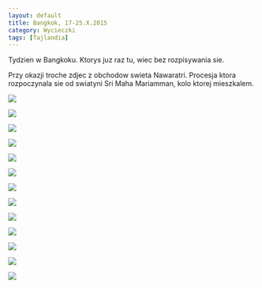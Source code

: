 ```yaml
---
layout: default
title: Bangkok, 17-25.X.2015
category: Wycieczki
tags: [Tajlandia]
---
```


Tydzien w Bangkoku. Ktorys juz raz tu, wiec bez rozpisywania sie. 

Przy okazji troche zdjec z obchodow swieta Nawaratri. Procesja ktora rozpoczynala sie od swiatyni Sri Maha Mariamman, 
kolo ktorej mieszkalem.

![](https://lh3.googleusercontent.com/BZQnyF1QaMbT7Frn2VD0F3ez_EK_9svEHlVeB4FhAiR38NkI5imlxB6fyCpuQ6lgcEf3TlL8pPSCNcAf1b_PrtEFl5J71Prf593BIVBFzkWGSB4jEVPQrbrx6aeHDzkBF-HoolCIf74ocpbHtAetYxf82JuPjRWtYW0njUQUZYmxpfPasG6jvVbDODpLxMDDf7i09cN1UP-M1jcrK-JXParGxDEA8ahgeAgbWgpP4RQji_a6NoJuc0DfLkq-fJ0_QnnKvuwEh81l6Dm6irP67flH-7pYpfZqHz5GfYflv-qJYBgRDkcGu9BXROz1-USSYj2gCfNeLOOxGl7Ta3EOTVSP8LUAwn_mI8FIYPSH4mWVYXBKBcV-MZjkc1HfUaiXMuAYun8WThlN8nb-h08GhTyepBDPnNu_fnZ9dnz24whmUbd2DnpHUrA1bENDbBJ5aZ5ep_AilvCJk2fWxljtz4VSpoFe39q0WZQJtYAENH9IvRdHGAzB1XFz_UUnhBONU8_QE7S7pTHzNHfts-ZmkvP2Acu-5NDYnL-LKlSipQmT=w9999-h9999-no)

![](https://lh3.googleusercontent.com/uQkln-uP-ONwOMf7MmzUxFK-X6H8Awnp-cJANo6ihH3zMbp8qzVFopfy5CWZ27BdqUBtPzE673hMoFnLLPLLaHsX3T9iO6Suj1iRn0sdobxp2z9VcM8o9jrfVxMl3VVnjQ6_YSKuNr7OhZsGtKOzssQ-EYMUSRZZVFYHWWcA7JIEGCmsjAs9raBjQbScF1r1H-WKTtX02tMGJIl4_zyTPEn-V3PZ4DKO7hjPK3JhPprFxUptyyclpiHYXoHq4iIbaFJlnjQNYm5E22fuZPyRS7x0NdD5e9tQ0W0fO9Cnn5cEd28n6EFo3pyEykQVceENMi73FKooIfK9jtm9DJ7CTRj9dPDrxXNMSRtwCcsPoAo9hBAlY2iTqCfQV_Gs3Pl8rwyQ8KSWQf93lExDWi-UO_lBCjiTLLvZ_ILGByOQN-R5c4M-9J0aFRI2O_xjpjL7KY0XJlkWJk84dmAuEJDWtfB-qu_TnOQoPjv53SiNxSiXU6KHoV1GAFLHcKAqVFjTYf5s270MYxdPHKu2dtx75_OMUfpMoldqfahjFKQtby3D=w9999-h9999-no)

![](https://lh3.googleusercontent.com/-M2FDemWVea5FhMwtNDNZT8aWOWHcG0j3xb3tguTIqzzCAWaCF5Jsy_djG5LIMYk4IlKacichTMAHt5oK1eARF5Q1__JsaVf95OcjDDpaVQmh2rtkyyTrpp7ksdDUs_X1zgvthfDm0fRnXrl1ndR3uEl0KP5_qrQalyHVwt1gCdy174C0PLW6p1xTICL3zhHeKlpzkI9PGCv7i9RotudkSBTKTWemEJLxm0NdW7xIfjpNLw2pKBOPudfmCuGjNE0QV2d3L4Ph8IdMdfDgnlQSKUY5Cn4gQ2n9C4MnR4JeSzCBwAjd-vJIQoj9A48ZVw9V-z2om7249r5NHhcGQkouPGar-9BpzaZyRkMKZInlRolMNWB4CzNbOwPiA6b20nRYE-8kvRcHMuIWfB1l7pl_IxaJ07BmQGOCcURKL7kGaRIjtxWHgpCGKu9NPb4_ZUr6XdqbQUrXS5jIVX6cTBSRO97vXAUCcTEMJnsgngxMHiXUK-L1xqcK7pmPYt29rpxDKoXlkTDMheGLBVvssamMFUCV6sUWtcOkUyDqKoqYa2G=w9999-h9999-no)

![](https://lh3.googleusercontent.com/g4XDsgUCUFAe9YpK1zQbnxwM7f7T_QhJBajIflbq94LtpHan0Qfq1ewEN1de-Geso5isAeXuNYUlHDmQDwzHEWhDILovmawxYLIletUJscCTMw-zhLu1GqZQY1tnCx3_r3NGS_WniYsGZDGhqaBLh4tuX4MJeaCD_xorwQij8w_0gNolqZNx7cmbtpMn97h66wZxGLCtB6d5To6ZFHcfQB-C218a6T7Xsvr0hF6JOftsh4UpnykNmdtUxiWBokjmXF0HuQPvbkOvmteGnT-oeCN1YJ9kZV8HGjFdxeMyXk0eikOsTILM7Jp41O7jbpFSYBu1Pq5vart1oRgXjpKRa9P0-rYfVw2eq60lIA3QnWaYWOBzKAbk-OE0RYE5jUsJWKplsveDMsEoprV1BpqSGeh0C3D6Ag-fF9NpojEtzSX5PDktD6M8V1yaY4Y5vi73K-YcpM0sY1RhShdh4j6IIdF-hoSvLGEmE9P8Q-KvaP8t7K_4aChMFK-7ygDR4qtuUFBByPHpxN29WsjSf7HOVnTCtcpgvXtJAeYXs9QefdZ4=w9999-h9999-no)

![](https://lh3.googleusercontent.com/YGwj8nNSxlb4vCYNvazAqhQpPXDsJGKM6WCnC9K3NJHjfPw634-R2CjkfkFrOzFMktmDdNWisi6TSWQLpSnXfwVKlVEg09CO-i4XTOVOZa6ou9C8lI2HOf3WKo6HB2OuV3TpWUuUi8eDq5kv6sbV657wnUml3x1Ni56-pj2T_XTJWj-r1xSXJ70-qnDHxVJukgFOg4dpLMrSHNy1hV1m0DCJ7lSayYeK1e_P10drEKTvSGP0o81EC8pJNoOBTI2yOp2pRrUbVR9M1i5lt9pMpqqxquVnZ0qdESPoZQe8SPh378CcyXnsJJi2vG8f-Qzl_x_RsDz_ehRjHEZJiKU0fK-cfpOMp5JOv7UqV15cdHuzINRXivXLRFMeqqOfhRia1G1hCy6dLr3kt383w3RRHVACBUKTSnhVoSJQ8x2eiTPnTbcaAV5BY3o5gzjS9-azPNayjRBoP9Y9XP3sq8tgRcKMJBdnRZ5yq4FbUQnxRrz72HdoXW0SA37inij-T32u0ycGcyAh2B1AbPwQ4l6Q9Tl0PNKxp616Cn6TOBgfrTzG=w9999-h9999-no)

![](https://lh3.googleusercontent.com/BOgcglkWgz8w5NvNYVoT-h5srv83ftVQGwRDKBc5kqvMPOfXb1JfvuWnXQW_eZCz5D4VcRUE-7L8VU_GeovNnLAiLrrwgs3IZGfk5u3FUnDmkRlsxP0zzEMZSP4gwW3cgOvmivrCOjqsJwOPdAvkDjY8jrykhkMOUrH7-umc2C-IJf_T8QK6fq1ffQWLTP8et0EZpBqA8mwduoaiu2QX8fDRuxt9iGdP-LH3HU9RuRN5MCn1h5m3ptYRCxq6Va_AQqywgac4d7X6zSayHiYUK_MPL6oMP9qkCFbtMNg7Wdp0aaY3nOQxFJ2_8ubUfhChMLmRp-6JjBbAj_7Q00OuSFpXqWekaYK6HotgoAV5hDgyWL9cXvHH2X0Yo2PffXCfbRtRryGVRtQ22OTx9ElokAO9IrZyefOkZazuRlmCddOAB5MaRzVWltKEk9kd0SIxGTmEdQ04oq60Li8-vzWvudlA0VF4LIkLIwmTluy_eWQI24B0651Ply1pelOJxpnYuNRhVJQrYUPvI-K83AULyt9bhuVpAxyFRFwNubtBgYcS=w9999-h9999-no)

![](https://lh3.googleusercontent.com/o5B1jwhXeFPgVNP3Ppcc8LEPjqSZh1KgNV4qhXE0tUXhYajWEQwaENx0fYvvKH1wqp1-YDfPiOKiExCoEM492OpZ_LLKthyQ3nR2LDaNJQrD-whiWBdSpjGr0YkYOCjdPBpR47pCN5j0nWUuqYa25n40NiRfgE2I-rUDBf2lDWzT_stK5DWfJBG3DRAgtrMo0B9P4cWMHWkNfFExJpQAM4oxRWaDXqSe2tDKFP0FPuiBEHFTuiUF68abuxoJagoLL8PQGvvJJhcTQ-f3svkRttVqUitazSVAIDlgSdp5Jrbcecgue17yClzGQC7P-Cfc6HIwE6IN0buUJCDH1i1oLZvze4r_7yAHerCyITaUnecHpizlsE9tn5ELFvLO8Ut57Wm75RgO1089nuF3uwu_PKV9sDl3x75FtV87Kuxpbl_jPb88Vnccvmbgx_zm-zLS6ALdyvexv1Pu2qC4AOxqbNxb7CXAs_T1h13J9G5LYJ-TAdZ6QCZhH21y_0b7D9ROcos2rH3FyS2J1ccRqvzSuTXwaDGWrGhI19uSng7gMkDa=w9999-h9999-no)

![](https://lh3.googleusercontent.com/Lz7Xu8SJN6Oc34orOCuId3rQXQK7E3FubPL0zbO51tqxhOFR4pwK5C-6M8pwi6xsJ7pynjwgz056XCx7-y0glQkYAEydxsNSKPFLSqyu-sNuKZlxFaMhuc7QPneYrEXRhAbIrN841-qy6N2covTZBVcGaJ9GXEM6IbLEjRFnsPNHS5z1pYkq_76IrkpBjFctaOxK2NsPv8nWiRJ8x1X1uUJfWC58vo9ARGxwLIEEybYy04nkOQ5n2YcR0P9jP7BksMF1sa5cETA8i3U3uZ09dNxEaYq6KwUdiyM9PNnVRfcYj_PjY9jfvhtcaNx831I2eHVGu1fF1HHZ4wfuH9XFBNjVlZIvWrIpfqi-bkNzWmroqdlaN_97BurmbniNzTupJjU-BGuWW1491oBJ_QaTFulhA8Cxzax0eQlwkd5RB0ca7LiYXSZWH91XgGTb44VidY3s6MueoRaPl-YXGABC2f4MQpDoU6PmdVYJVwjyYT6aATfboHIsIUtPZnV9vuflnSf9mxiOyDFEpo-VdKhZTUvYrHFDBaCj-vBAfZl2JtNA=w9999-h9999-no)

![](https://lh3.googleusercontent.com/VU5L7_uBv9dxOrMoNrUFV6dPpl4cy18ezuknV5fcQOa_l2JUt-TVmf19JgFIuCS7jvY-UFJY6SzYofBRAPgsBq-PSfxSjZK190DEgDfzce-uc-OkJmLxNXvsEW-Rx2gU-IGbria_fu7FD7UTM_tXzxHndhSi7Kd6ZkniSOuzasSB68ei4AbMHkAQRO7ahNFEKDaDICxXue5WFEv7cPireykK_H50I7bPCIhqNNJcw9dNDlVNLC5ai_ux38Zd04H5y2dNFZcypsnfOjWVEy5J5y6_7eDLJKT5rfdSUxVY3BRRQmp-ITD7B_8SGM3_V5-XdQa4_s_KjTjI_NB859AWeCV4VoaDxVd-KkBirOiOescZgebB_MtXT4-OTJCS2BTYG0dCtsXBjx5M1wuf-OGTFGpz5CyrbK7kgWtBlCYTWIyaUx-X9vjcbK29wbq2YETIH2wR49Ibkm73uMdEevw9jyajxx_9hrEn8avvHgDW-rvYqFAe3ODmZdSKkRoVBCQZQ6kxDqpPh1Y1-HZVwEdxHBkLIeWIaNiNc38clRjf2_l_=w9999-h9999-no)

![](https://lh3.googleusercontent.com/6u_eKDEf6tQTTdUn5EX0tLVw2uOIhR0Cv_fUeggHpYL5i52czrhv4vqZbge04CIn7z3GlAcAHQgMR_dV-I2YAPaRnwMgsGvbGWw4-CHHI9shmDa1mD7KO7zPsDM0bLBHyZzWTIVf4L7crrbk7gabYurSCLyqvda25ytIMCsZ3EhTvLNl7wgWUXmutLvCG54eb-2xV8uHyoLycrmV4SM_PyuaXumWTqHdE-1t1qP9gWXLyrTIG0JaD69zvugVCCW17Q62ufmHibO2CTrae3Kf0yWipLMZPvqh3gm9m7bu8zqHizCr9cfvYsNkhI14C7WmDL8cB_50l8XH7TpGXgvyYMVrYjGNBYH0lWmOIyKL87hH9tgUPWW6tKP_oxxsLk_vMeQ1qE5ynNuqcPDx_pz0YCz07t-EfwXvnWfVUg7ss3Ci7bAOTc01re4NeUDgbMonzVM_8CETkI1z5ll_QOd4tQTEl52CJaLivWBqpq09RQff764jXsZBXwf2CYTmh3eIp9eTx8t38qvzRJI0uI3gOXGa_HXFBwYq2IXtyLqKkEmm=w9999-h9999-no)

![](https://lh3.googleusercontent.com/zAH-EJGBJNbPKRc7H6W9IVrRRoF3fxdeb0EF_NTGNSjV0q16HXt-5iwxx1aWUQcZmDHz2jwlBzBw3hL6ZTDCUOzyROv5upxC2oXsOSOIHFmtio3UQDDCm_QMZ4bzzzO9PGBMPYxuw58Owu9IubkzJa9Dtxcg-S3opfEeVUvHMXLXPKMpG6UnQ1VtZdIvfJUhYz3lasTxOYDfHqonG2trZvOTk1k5PbBZHjF1aMlWVtmXxhoM3f1Cy_aM500f3EtAEGHkqQnnx32BDfMCLL1Lw996p1Yr6wfql5LU3xaww80OdQCsLuuBcJvvz7I8FYu5DITeboLwICEYIfAm4jwPFwKIr63FJVcCnrAk0RIk6NbmgT7qkYoceUbbv6CXkmFsSCp7a9O-vPGlT20OZtmE8-AZK6-tko9ZCaBJ1IsdlDLtbl_YuggAqgb2azd3mQLMz7YoG_e9UzP5Q12LiDIN98ngq8DGI_9lPI6soTL751Pfa4iUPNHROKopSHISoOR6mvfF1PfiGX2FQozqgxjM01JmKvx5vLDJD6U9GOIxwHCx=w9999-h9999-no)

![](https://lh3.googleusercontent.com/X67Y1jKkBep5Nt6Bh00ifaHveUfvpwXq_Sh1QNuFIxyfruOSNS6zq1hCX7LktSYgd867YaiW-NxgQKkz7SdrAy3ciAvhQ3IUKY5jE7wP9ej-wlXcaViMzn8eNziWtSnr8wktERp1h30RdDRyF0aRIzTQSTSL1rnuhZKC8mN5_SXiQRVdz7IsAwIEDtjIa2IJjU4vsBZfAdv2_ZONnOcJcKKIPkCE7K5sI1mugSOPkYIXwcoldAejoPzqZYj51L3Q_IoHRxsSHL-vnOV0hLp1UI-lY1OuCOsupLa9p5WJZ4bNiB4qzqUM3wb4a2QJqLK8YpfTHraOW8KZcuqxl_rU5vHlO6qMjaNVUdRjtLpRuMqouiNhKkBlNZLQtMn70UZvMdRmgfkW16ByYiUx7sdWYKO4-Tdj6Bfj_8D4tSG_Gs4EKVy-Vz28IP9HWr1_DfeoZGshRm4z_UtkwY_ej51ZwT1BWlHP26RUTXSo4gJHmdBlqYwIq9hH8zu_fOKeaEb73iWN_bokM7lRBJ1x0ifYY_u6F4cY8jo7E2rEK1xP4FHx=w9999-h9999-no)

![](https://lh3.googleusercontent.com/Cf75NnBCmwIvYO1m5A-ZLBq0Zzx0rDrrrRqPY_Egfj7PNiwAv1RRA1rPHgJsn9WStP2qngjLsLhkEdPExQbKA-qrIqnYYU5LyUaBs5Z40EJGJyzlKK6JRxwNW9rGy0lLQQDZFP0zQTvqX1FcuadKbNlVO28q6DsivSOYN4OsufIu-KH2HqcO3bedpph95Xk4V7WEZv-rDpcEs8D_5HPe1tPJt6B1TuCU79jvfnplqSBx5__DJqTq92gCDncE18xyzGkSb8Z9MDNqVG3Zh_17fQvZC8AL4kklHEHstxalwmIj_nm1zzUpD67x8p0VhfPZwoousW2Q91eDd2QvAgFPZGLzPSgjUTjktAVLNDEXgDfcH0NYNajysA2-sBpaEC723mKeVImY1lxfxi1bHXJU9GDTjYRb-mfiFNH_JnjjHXzi0t2CCpvlpZNqKJskPtk4f4GYu4FqqDn_TMni4YYALaVhsN1kCtez7j5ec2XJUgcMG3N0pNx_Hhc77fylECHLUyokACUMb9eJ16cCBGd4n90agOiiWpT0FCZ-10FQ8BMk=w9999-h9999-no)

